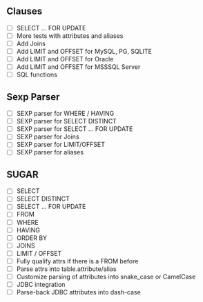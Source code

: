 ## Clauses
* [ ] SELECT ... FOR UPDATE
* [ ] More tests with attributes and aliases
* [ ] Add Joins
* [ ] Add LIMIT and OFFSET for MySQL, PG, SQLITE
* [ ] Add LIMIT and OFFSET for Oracle
* [ ] Add LIMIT and OFFSET for MSSSQL Server
* [ ] SQL functions

## Sexp Parser
* [ ] SEXP parser for WHERE / HAVING
* [ ] SEXP parser for SELECT DISTINCT
* [ ] SEXP parser for SELECT ... FOR UPDATE
* [ ] SEXP parser for Joins
* [ ] SEXP parser for LIMIT/OFFSET
* [ ] SEXP parser for aliases

## SUGAR
* [ ] SELECT
* [ ] SELECT DISTINCT
* [ ] SELECT ... FOR UPDATE
* [ ] FROM
* [ ] WHERE
* [ ] HAVING
* [ ] ORDER BY
* [ ] JOINS
* [ ] LIMIT / OFFSET
* [ ] Fully qualify attrs if there is a FROM before
* [ ] Parse attrs into table.attribute/alias
* [ ] Customize parsing of attributes into snake_case or CamelCase
* [ ] JDBC integration
* [ ] Parse-back JDBC attributes into dash-case
